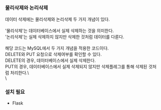 ### 물리삭제와 논리삭제

데이터 삭제에는 물리삭제와 논리삭제 두 가지 개념이 있다.\
\
'물리삭제'는 데이터베이스에서 실제 삭제하는 것을 의미한다.\
'논리삭제'는 실제 삭제하지 않지만 삭제한 것처럼 데이터를 다룬다.\
\
해당 코드는 MySQL에서 두 가지 개념을 적용한 코드이다.\
DELETE와 PUT 요청으로 삭제여부를 확인할 수 있다.\
DELETE의 경우, 데이터베이스에서 실제 삭제한다.\
PUT의 경우, 데이터베이스에서 실제 삭제되지 않지만 삭제플레그를 통해 삭제된 것처럼 처리한다.\ 
\
\
### 설치 필요
- Flask



